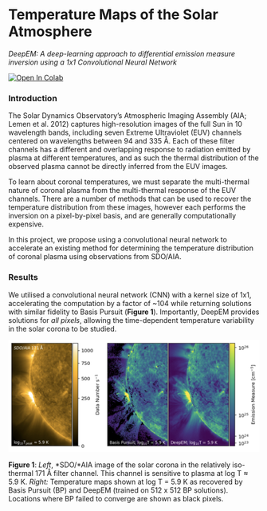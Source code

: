 # Temperature Maps of the Solar Atmosphere
*DeepEM: A deep-learning approach to differential emission measure inversion using a 1x1 Convolutional Neural Network*

[![Open In Colab](https://colab.research.google.com/assets/colab-badge.svg)](https://colab.research.google.com/github/spaceml-org/helionb-mag/blob/main/notebooks/02_temperature_maps_2018/temperature_maps_colab.ipynb)



### Introduction

The Solar Dynamics Observatory’s Atmospheric Imaging Assembly (AIA; Lemen et al. 2012) captures high-resolution images of the full Sun in 10 wavelength bands, including seven Extreme Ultraviolet (EUV) channels centered on wavelengths between 94 and 335 Å. Each of these filter channels has a different and overlapping response to radiation emitted by plasma at different temperatures, and as such the thermal distribution of the observed plasma cannot be directly inferred from the EUV images. 

To learn about coronal temperatures, we must separate the multi-thermal nature of coronal plasma from the multi-thermal response of the EUV channels. There are a number of methods that can be used to recover the temperature distribution from these images, however each performs the inversion on a pixel-by-pixel basis, and are generally computationally expensive.

In this project, we propose using a convolutional neural network to accelerate an existing method for determining the temperature distribution of coronal plasma using observations from SDO/AIA.



### Results

We utilised a convolutional neural network (CNN) with a kernel size of 1x1, accelerating the computation by a factor of ~104 while returning solutions with similar fidelity to Basis Pursuit (**Figure 1**). Importantly, DeepEM provides solutions for *all pixels*, allowing the time-dependent temperature variability in the solar corona to be studied. 



![img](./figure_one.png)

**Figure 1**: *Left*, *SDO/*AIA image of the solar corona in the relatively iso-thermal 171 Å filter channel. This channel is sensitive to plasma at log T ≈ 5.9 K. *Right:* Temperature maps shown at log T = 5.9 K as recovered by Basis Pursuit (BP) and DeepEM (trained on 512 x 512 BP solutions). Locations where BP failed to converge are shown as black pixels. 

